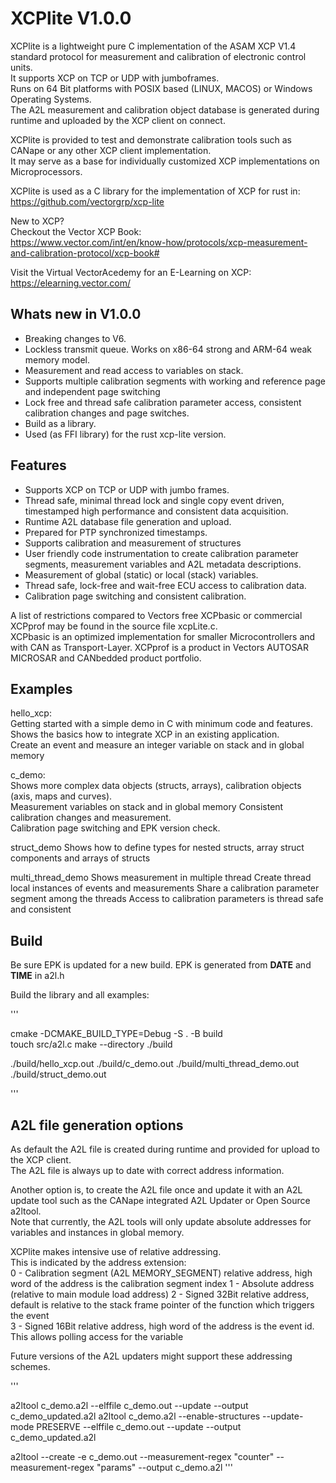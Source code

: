 
# XCPlite V1.0.0

XCPlite is a lightweight pure C implementation of the ASAM XCP V1.4 standard protocol for measurement and calibration of electronic control units.  
It supports XCP on TCP or UDP with jumboframes.  
Runs on 64 Bit platforms with POSIX based (LINUX, MACOS) or Windows Operating Systems.  
The A2L measurement and calibration object database is generated during runtime and uploaded by the XCP client on connect.

XCPlite is provided to test and demonstrate calibration tools such as CANape or any other XCP client implementation.  
It may serve as a base for individually customized XCP implementations on Microprocessors.  

XCPlite is used as a C library for the implementation of XCP for rust in:  
<https://github.com/vectorgrp/xcp-lite>  

New to XCP?  
Checkout the Vector XCP Book:  
<https://www.vector.com/int/en/know-how/protocols/xcp-measurement-and-calibration-protocol/xcp-book#>  

Visit the Virtual VectorAcedemy for an E-Learning on XCP:  
<https://elearning.vector.com/>  

## Whats new in V1.0.0

- Breaking changes to V6.  
- Lockless transmit queue. Works on x86-64 strong and ARM-64 weak memory model.  
- Measurement and read access to variables on stack.  
- Supports multiple calibration segments with working and reference page and independent page switching
- Lock free and thread safe calibration parameter access, consistent calibration changes and page switches.  
- Build as a library.  
- Used (as FFI library) for the rust xcp-lite version.  

## Features

- Supports XCP on TCP or UDP with jumbo frames.  
- Thread safe, minimal thread lock and single copy event driven, timestamped high performance and consistent data acquisition.  
- Runtime A2L database file generation and upload.  
- Prepared for PTP synchronized timestamps.  
- Supports calibration and measurement of structures
- User friendly code instrumentation to create calibration parameter segments, measurement variables and A2L metadata descriptions.  
- Measurement of global (static) or local (stack) variables.  
- Thread safe, lock-free and wait-free ECU access to calibration data.  
- Calibration page switching and consistent calibration.  

A list of restrictions compared to Vectors free XCPbasic or commercial XCPprof may be found in the source file xcpLite.c.  
XCPbasic is an optimized implementation for smaller Microcontrollers and with CAN as Transport-Layer.
XCPprof is a product in Vectors AUTOSAR MICROSAR and CANbedded product portfolio.  

## Examples  

hello_xcp:  
  Getting started with a simple demo in C with minimum code and features.  
  Shows the basics how to integrate XCP in an existing application.  
  Create an event and measure an integer variable on stack and in global memory

c_demo:  
  Shows more complex data objects (structs, arrays), calibration objects (axis, maps and curves).  
  Measurement variables on stack and in global memory
  Consistent calibration changes and measurement.  
  Calibration page switching and EPK version check.  
  
struct_demo
  Shows how to define types for nested structs, array struct components and arrays of structs

multi_thread_demo
  Shows measurement in multiple thread
  Create thread local instances of events and measurements
  Share a calibration parameter segment among the threads
  Access to calibration parameters is thread safe and consistent

## Build

Be sure EPK is updated for a new build.
EPK is generated from __DATE__ and __TIME__ in a2l.h

Build the library and all examples:

'''

cmake -DCMAKE_BUILD_TYPE=Debug -S . -B build  
touch src/a2l.c
make --directory ./build

./build/hello_xcp.out
./build/c_demo.out
./build/multi_thread_demo.out
./build/struct_demo.out

'''

## A2L file generation options

As default the A2L file is created during runtime and provided for upload to the XCP client.  
The A2L file is always up to date with correct address information.  

Another option is, to create the A2L file once and update it with an A2L update tool such as the CANape integrated A2L Updater or Open Source a2ltool.  
Note that currently, the A2L tools will only update absolute addresses for variables and instances in global memory.  

XCPlite makes intensive use of relative addressing.  
This is indicated by the address extension:  
0 - Calibration segment (A2L MEMORY_SEGMENT) relative address, high word of the address is the calibration segment index
1 - Absolute address (relative to main module load address)
2 - Signed 32Bit relative address, default is relative to the stack frame pointer of the function which triggers the event  
3 - Signed 16Bit relative address, high word of the address is the event id. This allows polling access for the variable

Future versions of the A2L updaters might support these addressing schemes.  

'''

a2ltool c_demo.a2l --elffile c_demo.out --update --output c_demo_updated.a2l
a2ltool c_demo.a2l --enable-structures --update-mode PRESERVE  --elffile c_demo.out --update --output c_demo_updated.a2l

a2ltool --create -e c_demo.out    --measurement-regex "counter" --measurement-regex "params" --output c_demo.a2l
'''
